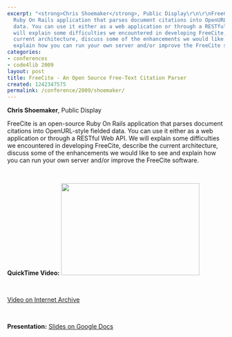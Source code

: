 ```yaml
---
excerpt: "<strong>Chris Shoemaker</strong>, Public Display\r\n\r\nFreeCite is an open-source
  Ruby On Rails application that parses document citations into OpenURL-style fielded
  data. You can use it either as a web application or through a RESTful Web API. We
  will explain some difficulties we encountered in developing FreeCite, describe the
  current architecture, discuss some of the enhancements we would like to see and
  explain how you can run your own server and/or improve the FreeCite software.\r\n<p>&nbsp;</p>"
categories:
- conferences
- code4lib 2009
layout: post
title: FreeCite - An Open Source Free-Text Citation Parser
created: 1242347575
permalink: /conference/2009/shoemaker/
---
```

<strong>Chris Shoemaker</strong>, Public Display

FreeCite is an open-source Ruby On Rails application that parses document citations into OpenURL-style fielded data. You can use it either as a web application or through a RESTful Web API. We will explain some difficulties we encountered in developing FreeCite, describe the current architecture, discuss some of the enhancements we would like to see and explain how you can run your own server and/or improve the FreeCite software.
<p>&nbsp;</p>
<strong>QuickTime Video:</strong>
<a href="http://dl.lib.brown.edu/code4lib/shoemaker.html" target="_blank">
<img src="http://dl.lib.brown.edu/code4lib//20_shoemaker.jpg" border="0" width="320" height="213"></a>

<p>&nbsp;</p>

<a href="http://www.archive.org/details/Code4lib2009Freecite-AnOpenSourceFree-textCitationParser">Video on Internet Archive</a>

<p>&nbsp;</p>

<strong>Presentation:</strong>
<a href="http://docs.google.com/Present?docid=dc5dd3br_0df622z6t&skipauth=true&ncl=true" target="_blank">Slides on Google Docs</a>
